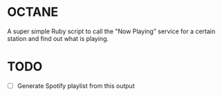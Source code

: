 # OCTANE

A super simple Ruby script to call the "Now Playing" service for a certain station and find out what is playing.

# TODO

-  [ ]  Generate Spotify playlist from this output

